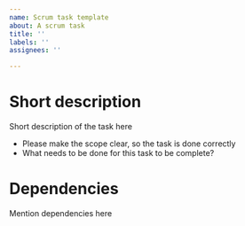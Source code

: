 ```yaml
---
name: Scrum task template
about: A scrum task
title: ''
labels: ''
assignees: ''

---
```


# Short description

Short description of the task here

 * Please make the scope clear, so the task is done correctly
 * What needs to be done for this task to be complete?

# Dependencies

Mention dependencies here
